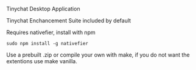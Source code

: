 Tinychat Desktop Application 

Tinychat Enchancement Suite included by default


Requires nativefier, install with npm

`sudo npm install -g nativefier`

Use a prebuilt .zip or compile your own with make, if you do not want the extentions use make vanilla.
